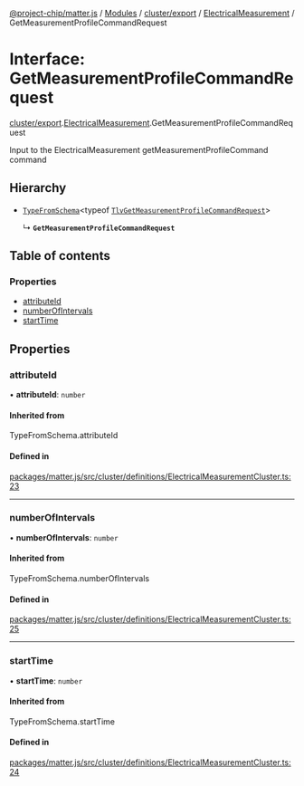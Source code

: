 [@project-chip/matter.js](../README.md) / [Modules](../modules.md) / [cluster/export](../modules/cluster_export.md) / [ElectricalMeasurement](../modules/cluster_export.ElectricalMeasurement.md) / GetMeasurementProfileCommandRequest

# Interface: GetMeasurementProfileCommandRequest

[cluster/export](../modules/cluster_export.md).[ElectricalMeasurement](../modules/cluster_export.ElectricalMeasurement.md).GetMeasurementProfileCommandRequest

Input to the ElectricalMeasurement getMeasurementProfileCommand command

## Hierarchy

- [`TypeFromSchema`](../modules/tlv_export.md#typefromschema)\<typeof [`TlvGetMeasurementProfileCommandRequest`](../modules/cluster_export.ElectricalMeasurement.md#tlvgetmeasurementprofilecommandrequest)\>

  ↳ **`GetMeasurementProfileCommandRequest`**

## Table of contents

### Properties

- [attributeId](cluster_export.ElectricalMeasurement.GetMeasurementProfileCommandRequest.md#attributeid)
- [numberOfIntervals](cluster_export.ElectricalMeasurement.GetMeasurementProfileCommandRequest.md#numberofintervals)
- [startTime](cluster_export.ElectricalMeasurement.GetMeasurementProfileCommandRequest.md#starttime)

## Properties

### attributeId

• **attributeId**: `number`

#### Inherited from

TypeFromSchema.attributeId

#### Defined in

[packages/matter.js/src/cluster/definitions/ElectricalMeasurementCluster.ts:23](https://github.com/project-chip/matter.js/blob/904d0c9b952b91f28a21803759c5e5c66ee4d272/packages/matter.js/src/cluster/definitions/ElectricalMeasurementCluster.ts#L23)

___

### numberOfIntervals

• **numberOfIntervals**: `number`

#### Inherited from

TypeFromSchema.numberOfIntervals

#### Defined in

[packages/matter.js/src/cluster/definitions/ElectricalMeasurementCluster.ts:25](https://github.com/project-chip/matter.js/blob/904d0c9b952b91f28a21803759c5e5c66ee4d272/packages/matter.js/src/cluster/definitions/ElectricalMeasurementCluster.ts#L25)

___

### startTime

• **startTime**: `number`

#### Inherited from

TypeFromSchema.startTime

#### Defined in

[packages/matter.js/src/cluster/definitions/ElectricalMeasurementCluster.ts:24](https://github.com/project-chip/matter.js/blob/904d0c9b952b91f28a21803759c5e5c66ee4d272/packages/matter.js/src/cluster/definitions/ElectricalMeasurementCluster.ts#L24)
